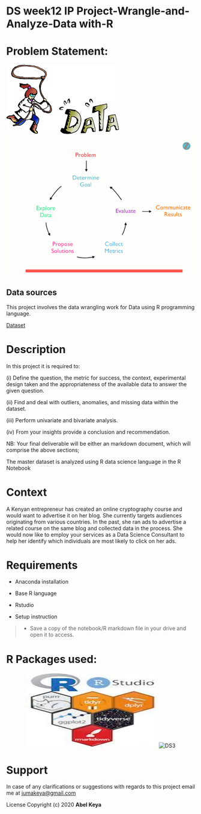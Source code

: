 # DS week12 IP Project-Wrangle-and-Analyze-Data with-R

# Problem Statement:



<img src="https://github.com/abel-keya/Project-Wrangle-and-Analyze-Data/blob/master/data_wrangler.png" width="300" width="550"><img src="https://github.com/abel-keya/Project-Wrangle-and-Analyze-Data/blob/master/pap.gif" width="550">


## Data sources

This project involves the data wrangling work for Data using R programming language.

    
[Dataset](https://github.com/abel-keya/Data-Wrangling-with-R/blob/master/advertising.csv)





# Description

In this project it is required to:

(i)     Define the question, the metric for success, the context, experimental design taken and the appropriateness of the available data to answer the given question.

(ii)    Find and deal with outliers, anomalies, and missing data within the dataset.

(iii)   Perform  univariate and bivariate analysis.

(iv)    From your insights provide a conclusion and recommendation.

NB: Your final deliverable will be either an markdown document,  which will comprise the above sections;

The master dataset is analyzed using R data science language in the R Notebook 

# Context

A Kenyan entrepreneur has created an online cryptography course and would want to advertise it on her blog. She currently targets audiences originating from various countries. In the past, she ran ads to advertise a related course on the same blog and collected data in the process. She would now like to employ your services as a Data Science Consultant to help her identify which individuals are most likely to click on her ads. 


# Requirements

* Anaconda installation
* Base R language
* Rstudio


* Setup instruction

> * Save a copy of the notebook/R markdown file in your drive and open it to access.

<p align="center">
   
   # R Packages used:
   
 <p align="center"> 
   
  <img   src="R packages.jpg" width="350" height="200"  alt="DS" title="Requirements" />
  
  <img   src="Rpackages.png" width="650" height="200"  alt="DS3" title="Requirements" />
 
</p>

# Support
In case of any clarifications or suggestions with regards to this project email me at jumakeya@gmail.com

License
Copyright (c) 2020 **Abel Keya**

